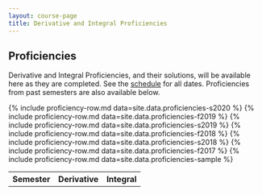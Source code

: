 ```yaml
---
layout: course-page
title: Derivative and Integral Proficiencies
---
```


## Proficiencies

Derivative and Integral Proficiencies, and their solutions, will be available here as they are completed.  See the [schedule](assets/general/Spring2020/M251-Spring-2020-Schedule-addendum.pdf) for all dates.  Proficiencies from past semesters are also available below.

<div class="x-scroll">
<table class="asst-table">
<tr><th>Semester</th><th>Derivative</th><th>Integral</th></tr>
	{% include proficiency-row.md data=site.data.proficiencies-s2020 %}
	{% include proficiency-row.md data=site.data.proficiencies-f2019 %}
	{% include proficiency-row.md data=site.data.proficiencies-s2019 %}
	{% include proficiency-row.md data=site.data.proficiencies-f2018 %}
	{% include proficiency-row.md data=site.data.proficiencies-s2018 %}
	{% include proficiency-row.md data=site.data.proficiencies-f2017 %}
	{% include proficiency-row.md data=site.data.proficiencies-sample %}
</table>
</div>

